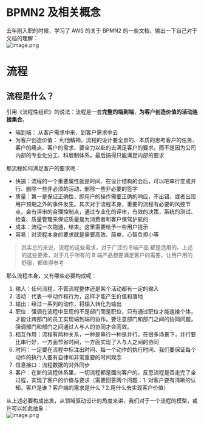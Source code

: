 
# BPMN2 及相关概念
去年刚入职的时候，学习了 AWS 的关于 BPMN2 的一些文档，输出一下自己对于文档的理解：<br />![image.png](https://cdn.nlark.com/yuque/0/2021/png/296173/1622973941077-4798449f-2c53-465d-8e83-17e0dd2e48a7.png#clientId=ud374fb22-d32f-4&from=paste&height=500&id=uec962f42&name=image.png&originHeight=744&originWidth=2356&originalType=binary&ratio=1&size=298008&status=done&style=none&taskId=ue26f5275-bf9c-4914-a7f9-16be68b24f6&width=1583)


# 流程

## 流程是什么？
引用《流程性组织》的说法：流程是一套**完整的端到端**，**为客户创造价值的活动连接集合**。

- 端到端： 从客户需求中来，到客户需求中去
- 为客户创造价值： 利他精神。流程的设计要全景的、本质的思考客户的任务、客户的痛点、客户的需求、要全力以赴的去满足客户的要求。而不是因为公司内部的专业化分工、科层制体系，最后搞得只能满足内部的要求

那流程如何满足客户的要求呢：

- 快速：流程的一个重要属性就是时间、在设计结构的会后，可以吧串行变成并行、删除一些非必须的活动、删除一些非必要的签字
- 质量：第一是保证正确性，即用户的操作需要正确的响应，不出错，或者出现用户预期之外的事件发生。其次对于流程本身，重要的流程有必要的风控节点，会有评审的合理控制点，通过专业化的评审，有效的决策，系统的测试、检查、质量管理来保证质量是为消费者和客户保驾护航的
- 成本：流程一次跑通，结束。这里需要给予一些用户提示
- 容易：对流程本身的要求就是需要高效、简单，心智负担小等
> 其实总的来说，流程的这些需求，对于广泛的 B端产品 都是适用的。上述的这些要素，对于几乎所有的 B 端产品想要满足客户的需要，让用户用的舒服，都值得参考 


那么流程本身，又有哪些必要构成呢：

1. 输入：任何流程、不管流程整体还是某个活动都有一定的输入
2. 活动：代表一中动作和行为，这样才能产生价值和落地
3. 输出：经过一系列的动作，将输入转化为输出
4. 职位：强调在流程中呈现的不是部门而是职位，只有通过职位才能连接个体，才能让跨部门的员工实现端到端的协作。要注意部门和部门之间的协同问题，强调部门和部门之间通过人与人的协同才会高效。
5. 相互作用：流程有两种关系，一种是串行一种是并行，在很多场景下，并行要比串行好，一方面节省时间，一方面实现了人与人之间的协同
6. 时间：一定要在流程中标注出时间、每一个动作的执行时间、我们要保证每个动作的执行人要有自律和非常重要的时间观念
7. 信息接口：流程数据的对外同步
8. 客户：在新的流程体系里，一切流程都是面向客户的，反思流程是否走完了全过程，实现了客户的价值与要求（需要回答两个问题：1. 对客户要有清晰的认知，客户是谁？客户端的需求是什么？2.用什么去实现客户价值）

从上述必要构成出发，从领域驱动设计的角度来讲，我们对于一个流程的模型，或许可以如此抽象：<br />![image.png](https://cdn.nlark.com/yuque/0/2021/png/296173/1624416125530-6d61e184-1a47-43e3-98d6-5e2308d0ad92.png#clientId=uc9de569a-6de0-4&from=paste&height=954&id=ufd557560&name=image.png&originHeight=954&originWidth=2090&originalType=binary&ratio=1&size=126280&status=done&style=none&taskId=udd88226e-99f5-48c5-b212-be8e0852401&width=2090)

